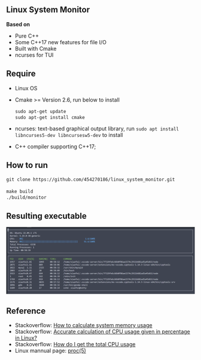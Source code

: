 ## Linux System Monitor
**Based on**

- Pure C++
- Some C++17 new features for file I/O
- Built with Cmake
- ncurses for TUI

## Require
- Linux OS
- Cmake >= Version 2.6, 
  run below to install
  ```
  sudo apt-get update
  sudo apt-get install cmake
  ```

- ncurses: text-based graphical output library,
  run ```sudo apt install libncurses5-dev libncursesw5-dev``` to install
- C++ compiler supporting C++17;


## How to run
```
git clone https://github.com/454270186/linux_system_monitor.git

make build
./build/monitor
```

## Resulting executable
![result](./images/result.png)


## Reference
- Stackoverflow: [How to calculate system memory usage](https://stackoverflow.com/questions/41224738/how-to-calculate-system-memory-usage-from-proc-meminfo-like-htop/41251290#41251290)
- Stackoverflow: [Accurate calculation of CPU usage given in percentage in Linux?](https://stackoverflow.com/questions/23367857/accurate-calculation-of-cpu-usage-given-in-percentage-in-linux)
- Stackoverflow: [How do I get the total CPU usage](https://stackoverflow.com/questions/16726779/how-do-i-get-the-total-cpu-usage-of-an-application-from-proc-pid-stat/16736599#16736599)
- Linux mannual page: [proc(5)](https://man7.org/linux/man-pages/man5/proc.5.html)
